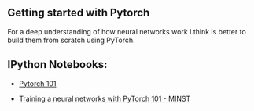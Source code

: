 ## Getting started with Pytorch

For a deep understanding of how neural networks work I think is better to build them from scratch using PyTorch.

## IPython Notebooks:

- [Pytorch 101](https://nbviewer.jupyter.org/github/vorsatti/Deep-Learning/blob/master/Getting%20started%20with%20PyTorch/Pytorch%20101.ipynb)

- [Training a neural networks with PyTorch 101 - MINST](https://nbviewer.jupyter.org/github/vorsatti/Deep-Learning/blob/master/Getting%20started%20with%20PyTorch/Training%20a%20neural%20networks%20with%20PyTorch%20101%20-%20MINST.ipynb)
